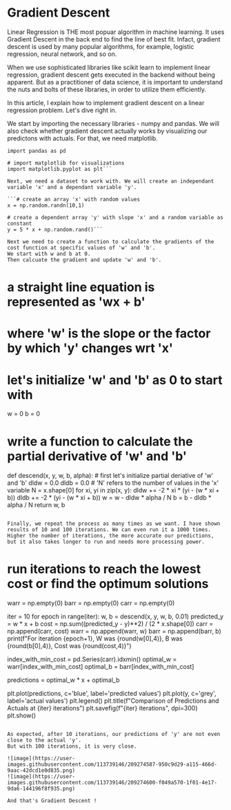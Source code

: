 # Gradient Descent
Linear Regression is THE most popuar algorithm in machine learning. 
It uses Gradient Descent in the back end to find the line of best fit.
Infact, gradient descent is used by many popular algorithms, for example, logistic regression, neural network, and so on.

When we use sophisticated libraries like scikit learn to implement linear regression, gradient descent gets executed in the backend without being apparent. 
But as a practitioner of data science, it is important to understand the nuts and bolts of these libraries, in order to utilize them efficiently. 

In this article, I explain how to implement gradient descent on a linear regression problem. 
Let's dive right in. 

We start by importing the necessary libraries - numpy and pandas. 
We will also check whether gradient descent actually works by visualizing our predictons with actuals. 
For that, we need matplotlib.

```import numpy as np
import pandas as pd

# import matplotlib for visualizations 
import matplotlib.pyplot as plt```

Next, we need a dataset to work with. We will create an independant variable 'x' and a dependant variable 'y'.

```# create an array 'x' with random values  
x = np.random.randn(10,1)

# create a dependent array 'y' with slope 'x' and a random variable as constant 
y = 5 * x + np.random.rand()```

Next we need to create a function to calculate the gradients of the cost function at specific values of 'w' and 'b'. 
We start with w and b at 0. 
Then calcuate the gradient and update 'w' and 'b'.

```
# a straight line equation is represented as 'wx + b'
# where 'w' is the slope or the factor by which 'y' changes wrt 'x'
# let's initialize 'w' and 'b' as 0 to start with 

w = 0
b = 0

# write a function to calculate the partial derivative of 'w' and 'b' 
def descend(x, y, w, b, alpha):
    # first let's initialize partial deriative of 'w' and 'b'
    dldw = 0.0
    dldb = 0.0
    # 'N' refers to the number of values in the 'x' variable 
    N = x.shape[0]
    for xi, yi in zip(x, y):
        dldw += -2 * xi * (yi - (w * xi + b))
        dldb += -2 * (yi - (w * xi + b))
    w = w - dldw * alpha / N
    b = b - dldb * alpha / N
    return w, b
```

Finally, we repeat the process as many times as we want. I have shown results of 10 and 100 iterations. We can even run it a 1000 times.
Higher the number of iterations, the more accurate our predictions, but it also takes longer to run and needs more processing power. 

```
# run iterations to reach the lowest cost or find the optimum solutions
warr = np.empty(0)
barr = np.empty(0)
carr = np.empty(0)

iter = 10
for epoch in range(iter):
    w, b = descend(x, y, w, b, 0.01)
    predicted_y = w * x + b
    cost = np.sum((predicted_y - y)**2) / (2 * x.shape[0])
    carr = np.append(carr, cost)
    warr = np.append(warr, w)
    barr = np.append(barr, b)
    print(f"For iteration {epoch+1}, W was {round(w[0],4)}, B was {round(b[0],4)}, Cost was {round(cost,4)}")

index_with_min_cost = pd.Series(carr).idxmin()
optimal_w = warr[index_with_min_cost]
optimal_b = barr[index_with_min_cost]

predictions = optimal_w * x + optimal_b

plt.plot(predictions, c='blue', label='predicted values')
plt.plot(y, c='grey', label='actual values')
plt.legend()
plt.title(f"Comparison of Predictions and Actuals at {iter} iterations")
plt.savefig(f"{iter} iterations", dpi=300)
plt.show()
```

As expected, after 10 iterations, our predictions of 'y' are not even close to the actual 'y'.
But with 100 iterations, it is very close. 

![image](https://user-images.githubusercontent.com/113739146/209274587-950c9d29-a115-466d-9aac-42dcd1e0d835.png)
![image](https://user-images.githubusercontent.com/113739146/209274600-f049a570-1f01-4e17-9da6-144196f8f935.png)

And that's Gradient Descent !
